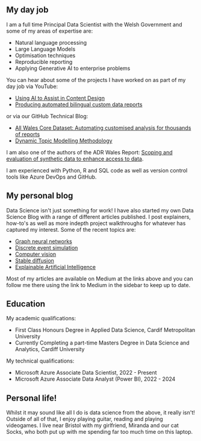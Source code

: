 ## My day job 

I am a full time Principal Data Scientist with the Welsh Government and some of my areas of expertise are:
* Natural language processing
* Large Language Models
* Optimisation techniques
* Reproducible reporting
* Applying Generative AI to enterprise problems

You can hear about some of the projects I have worked on as part of my day job via YouTube:
* [Using AI to Assist in Content Design](https://www.youtube.com/watch?v=TGABjgfugwg)
* [Producing automated bilingual custom data reports](https://www.youtube.com/watch?v=b_CBNTq1qyU)

or via our GitHub Technical Blog:
* [All Wales Core Dataset: Automating customised analysis for thousands of reports](https://wgdsu.github.io/AWCDS/)
* [Dynamic Topic Modelling Methodology](https://wgdsu.github.io/TopicModelMethod/)

I am also one of the authors of the ADR Wales Report: [Scoping and evaluation of synthetic data to enhance access to data](https://adrwales.org/wp-content/uploads/2025/04/BOLD-synthetic-data.pdf). 

I am experienced with Python, R and SQL code as well as version control tools like Azure DevOps and GitHub.

## My personal blog

Data Science isn't just something for work! I have also started my own Data Science Blog with a range of different articles published. I post explainers, how-to's as well as more indepth project walkthroughs for whatever has captured my interest. Some of the recent topics are:

* [Graph neural networks](https://medium.com/data-science/what-next-exploring-graph-neural-network-recommendation-engines-67d6a39d8817)
* [Discrete event simulation](https://medium.com/data-science/simulating-a-theme-park-understanding-queue-times-with-r-100b12d97cd3)
* [Computer vision](https://medium.com/geekculture/how-i-trained-ai-to-watch-the-simpsons-1049f4dc1384)
* [Stable diffusion](https://medium.com/gitconnected/stable-diffusion-how-ai-converts-text-to-images-68943171bd8a)
* [Explainable Artificial Intelligence](https://medium.com/towards-artificial-intelligence/explainable-ai-thinking-like-a-machine-e40fc77949ac)

Most of my articles are available on Medium at the links above and you can follow me there using the link to Medium in the sidebar to keep up to date.

## Education

My academic qualifications:

* First Class Honours Degree in Applied Data Science, Cardif Metropolitan University
* Currently Completing a part-time Masters Degree in Data Science and Analytics, Cardiff University

My technical qualifications:

* Microsoft Azure Associate Data Scientist, 2022 - Present
* Microsoft Azure Associate Data Analyst (Power BI), 2022 - 2024

## Personal life!

Whilst it may sound like all I do is data science from the above, it really isn't! Outside of all of that, I enjoy playing guitar, reading and playing videogames. I live near Bristol with my girlfriend, Miranda and our cat Socks, who both put up with me spending far too much time on this laptop.
